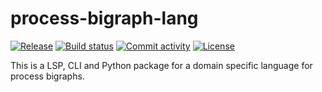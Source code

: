 # process-bigraph-lang

[![Release](https://img.shields.io/github/v/release/biosimulations/process-bigraph-lang)](https://img.shields.io/github/v/release/biosimulations/process-bigraph-lang)
[![Build status](https://img.shields.io/github/actions/workflow/status/biosimulations/process-bigraph-lang/main.yml?branch=main)](https://github.com/biosimulations/process-bigraph-lang/actions/workflows/main.yml?query=branch%3Amain)
[![Commit activity](https://img.shields.io/github/commit-activity/m/biosimulations/process-bigraph-lang)](https://img.shields.io/github/commit-activity/m/biosimulations/process-bigraph-lang)
[![License](https://img.shields.io/github/license/biosimulations/process-bigraph-lang)](https://img.shields.io/github/license/biosimulations/process-bigraph-lang)

This is a LSP, CLI and Python package for a domain specific language for process bigraphs.
